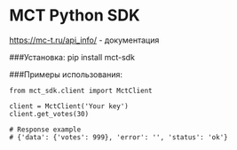 # MCT Python SDK 
https://mc-t.ru/api_info/ - документация

###Установка:
pip install mct-sdk

###Примеры использования:
```pythonstub
from mct_sdk.client import MctClient

client = MctClient('Your key')
client.get_votes(30)

# Response example
# {'data': {'votes': 999}, 'error': '', 'status': 'ok'}
```
